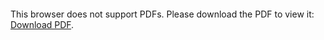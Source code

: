<object data="christ-in-song/CIS1908pdfs/302.pdf" type="application/pdf" width="100%" height="1024px">
    <embed src="christ-in-song/CIS1908pdfs/302.pdf">
        <p>This browser does not support PDFs. Please download the PDF to view it: <a href="christ-in-song/CIS1908pdfs/302.pdf">Download PDF</a>.</p>
    </embed>
</object>
